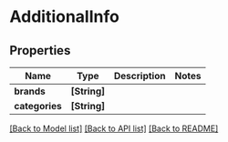 # AdditionalInfo

## Properties
Name | Type | Description | Notes
------------ | ------------- | ------------- | -------------
**brands** | **[String]** |  | 
**categories** | **[String]** |  | 

[[Back to Model list]](../README.md#documentation-for-models) [[Back to API list]](../README.md#documentation-for-api-endpoints) [[Back to README]](../README.md)



